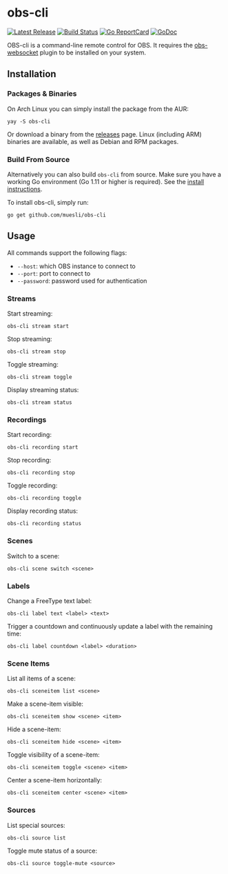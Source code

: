 # obs-cli

[![Latest Release](https://img.shields.io/github/release/muesli/obs-cli.svg)](https://github.com/muesli/obs-cli/releases)
[![Build Status](https://github.com/muesli/obs-cli/workflows/build/badge.svg)](https://github.com/muesli/obs-cli/actions)
[![Go ReportCard](https://goreportcard.com/badge/muesli/obs-cli)](https://goreportcard.com/report/muesli/obs-cli)
[![GoDoc](https://godoc.org/github.com/golang/gddo?status.svg)](https://pkg.go.dev/github.com/muesli/obs-cli)

OBS-cli is a command-line remote control for OBS. It requires the
[obs-websocket](https://github.com/Palakis/obs-websocket) plugin to be installed on your system.

## Installation

### Packages & Binaries

On Arch Linux you can simply install the package from the AUR:

    yay -S obs-cli

Or download a binary from the [releases](https://github.com/muesli/obs-cli/releases)
page. Linux (including ARM) binaries are available, as well as Debian and RPM
packages.

### Build From Source

Alternatively you can also build `obs-cli` from source. Make sure you have a
working Go environment (Go 1.11 or higher is required). See the
[install instructions](https://golang.org/doc/install.html).

To install obs-cli, simply run:

    go get github.com/muesli/obs-cli

## Usage

All commands support the following flags:

- `--host`: which OBS instance to connect to
- `--port`: port to connect to
- `--password`: password used for authentication

### Streams

Start streaming:

```
obs-cli stream start
```

Stop streaming:

```
obs-cli stream stop
```

Toggle streaming:

```
obs-cli stream toggle
```

Display streaming status:

```
obs-cli stream status
```

### Recordings

Start recording:

```
obs-cli recording start
```

Stop recording:

```
obs-cli recording stop
```

Toggle recording:

```
obs-cli recording toggle
```

Display recording status:

```
obs-cli recording status
```

### Scenes

Switch to a scene:

```
obs-cli scene switch <scene>
```

### Labels

Change a FreeType text label:

```
obs-cli label text <label> <text>
```

Trigger a countdown and continuously update a label with the remaining time:

```
obs-cli label countdown <label> <duration>
```

### Scene Items

List all items of a scene:

```
obs-cli sceneitem list <scene>
```

Make a scene-item visible:

```
obs-cli sceneitem show <scene> <item>
```

Hide a scene-item:

```
obs-cli sceneitem hide <scene> <item>
```

Toggle visibility of a scene-item:

```
obs-cli sceneitem toggle <scene> <item>
```

Center a scene-item horizontally:

```
obs-cli sceneitem center <scene> <item>
```

### Sources

List special sources:

```
obs-cli source list
```

Toggle mute status of a source:

```
obs-cli source toggle-mute <source>
```
